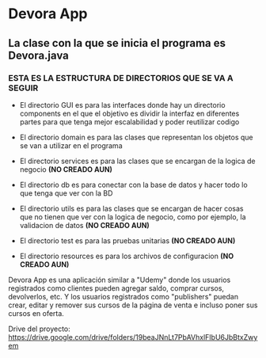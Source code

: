 # Devora App

## La clase con la que se inicia el programa es Devora.java 

### ESTA ES LA ESTRUCTURA DE DIRECTORIOS QUE SE VA A SEGUIR
- El directorio GUI es para las interfaces donde hay un directorio components en el que el objetivo es dividir la interfaz en diferentes partes para que tenga mejor escalabilidad y poder reutilizar codigo

- El directorio domain es para las clases que representan los objetos que se van a utilizar en el programa

- El directorio services es para las clases que se encargan de la logica de negocio **(NO CREADO AUN)**

- El directorio db es para conectar con la base de datos y hacer todo lo que tenga que ver con la BD

- El directorio utils es para las clases que se encargan de hacer cosas que no tienen que ver con la logica de negocio, como por ejemplo, la validacion de datos **(NO CREADO AUN)**

- El directorio test es para las pruebas unitarias **(NO CREADO AUN)**

- El directorio resources es para los archivos de configuracion **(NO CREADO AUN)**



Devora App es una aplicación similar a "Udemy" donde los usuarios registrados como clientes pueden agregar saldo, comprar cursos, devolverlos, etc. Y los usuarios registrados como "publishers" puedan crear, editar y remover sus cursos de la página de venta e incluso poner sus cursos en oferta.

Drive del proyecto: https://drive.google.com/drive/folders/19beaJNnLt7PbAVhxlFIbU6JbBtxZwyem
